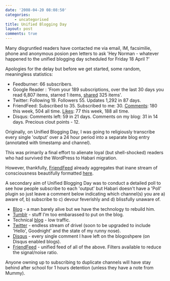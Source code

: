 ```yaml
---
date: '2008-04-20 08:08:50'
categories:
    - uncategorised
title: Unified Blogging Day
layout: post
comments: true
---
```


Many disgruntled readers have contacted me via email, IM, facsimilie,
phone and anonymous posion pen letters to ask 'Hey Norman - whatever
happened to the unified blogging day scheduled for Friday 18 April ?'

Apologies for the delay but before we get started, some random,
meaningless statistics:

-   Feedburner: 66 subscribers.
-   Google Reader : 'From your 189 subscriptions, over the last 30 days
    you read 6,807 items, starred 1 items,
    [shared](https://www.google.com/reader/shared/08375973873450584543)
    325 items'.
-   Twitter: Following 19. Followers 55. Updates 1,292 in 87 days.
-   FriendFeed: Subscribed to 35. Subscribed to me: 30.
    [Comments](http://friendfeed.com/andyc/comments): 180 this week, 504
    all time. [Likes](http://friendfeed.com/andyc/likes): 77 this week,
    188 all time.
-   Disqus: Comments left: 59 in 21 days. Comments on my blog: 31 in 14
    days. Precious clout points - 12.

Originally, on Unified Blogging Day, I was going to religiously
transcribe every single 'output' over a 24 hour period into a separate
blog entry (annotated with timestamp and channel).

This was primarily a final effort to alienate loyal (but shell-shocked)
readers who had survived the WordPress to Habari migration.

However, thankfully, [FriendFeed](http://friendfeed.com/) already
aggregates that inane stream of consciousness beautifully formatted
[here](http://friendfeed.com/andyc).

A secondary aim of Unified Blogging Day was to conduct a detailed poll
to see how people subscribe to each 'output' but Habari doesn't have a
'Poll' plugin so just leave a comment below indicating which channel(s)
you are a) aware of, b) subscribe to c) devour feverishly and d)
blissfully unaware of.
-   [Blog](http://www.nbrightside.com/blog/) - a man barely alive but we
    have the technology to rebuild him.
-   [Tumblr](http://andyc.tumblr.com/) - stuff I'm too embarassed to put
    on the blog.
-   Technical [blog](http://www.nbrightside.com/drupal/) - low traffic.
-   [Twitter](http://twitter.com/andycowl) - endless stream of drivel
    (soon to be upgraded to include 'Hello', Goodnight' and the state of
    my runny nose).
-   [Disqus](http://disqus.com/people/andycowl/) - every single comment
    I have left on the blogoshpere (on Disqus enabled blogs).
-   [FriendFeed](http://friendfeed.com/andyc) - unified feed of all of
    the above. Filters available to reduce the signal/noise ratio.

Anyone owning up to subscribing to duplicate channels will have stay
behind after school for 1 hours detention (unless they have a note from
Mummy).
